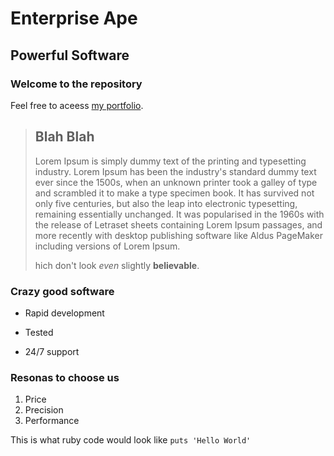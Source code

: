Enterprise Ape
==============

Powerful Software
-----------------

### Welcome to the repository

Feel free to aceess [my portfolio](http://google.com).

> ## Blah Blah
>
> Lorem Ipsum is simply dummy text of the printing and typesetting industry. Lorem Ipsum has been the industry's standard dummy text ever since the 1500s, when an unknown printer took a galley of type and scrambled it to make a type specimen book. It has survived not only five centuries, but also the leap into electronic typesetting, remaining essentially unchanged. It was popularised in the 1960s with the release of Letraset sheets containing Lorem Ipsum passages, and more recently with desktop publishing software like Aldus PageMaker including versions of Lorem Ipsum.
>
> hich don't look *even* slightly **believable**.

### Crazy good software
* Rapid development
+ Tested
- 24/7 support

### Resonas to choose us
1. Price
2. Precision
3. Performance

This is what ruby code would look like `puts 'Hello World'`